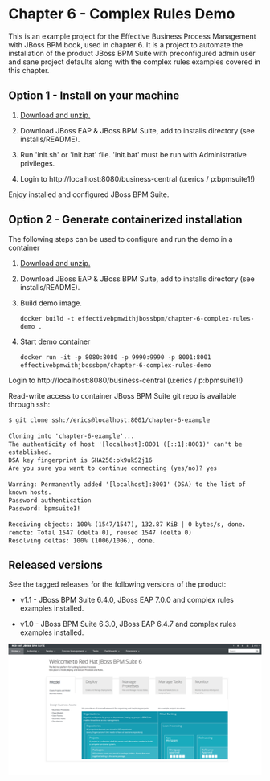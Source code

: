 Chapter 6 - Complex Rules Demo 
=============================
This is an example project for the Effective Business Process Management with JBoss BPM book, 
used in chapter 6. It is a project to automate the installation of the product JBoss BPM Suite 
with preconfigured admin user and sane project defaults along with the complex rules examples
covered in this chapter.


Option 1 - Install on your machine
----------------------------------
1. [Download and unzip.](https://github.com/effectivebpmwithjbossbpm/chapter-6-complex-rules-demo/archive/master.zip)

2. Download JBoss EAP & JBoss BPM Suite, add to installs directory (see installs/README).

3. Run 'init.sh' or 'init.bat' file. 'init.bat' must be run with Administrative privileges. 

4. Login to http://localhost:8080/business-central  (u:erics / p:bpmsuite1!)

Enjoy installed and configured JBoss BPM Suite.


Option 2 - Generate containerized installation
----------------------------------------------
The following steps can be used to configure and run the demo in a container

1. [Download and unzip.](https://github.com/effectivebpmwithjbossbpm/chapter-6-complex-rules-demo/archive/master.zip)

2. Download JBoss EAP & JBoss BPM Suite, add to installs directory (see installs/README).

3. Build demo image.

	```
	docker build -t effectivebpmwithjbossbpm/chapter-6-complex-rules-demo .
	```

4. Start demo container

	```
	docker run -it -p 8080:8080 -p 9990:9990 -p 8001:8001 effectivebpmwithjbossbpm/chapter-6-complex-rules-demo
	```

Login to http://localhost:8080/business-central (u:erics / p:bpmsuite1!) 

Read-write access to container JBoss BPM Suite git repo is available through ssh:

   ```
   $ git clone ssh://erics@localhost:8001/chapter-6-example

   Cloning into 'chapter-6-example'...
   The authenticity of host '[localhost]:8001 ([::1]:8001)' can't be established.
   DSA key fingerprint is SHA256:ok9ukS2j16
   Are you sure you want to continue connecting (yes/no)? yes

   Warning: Permanently added '[localhost]:8001' (DSA) to the list of known hosts.
   Password authentication
   Password: bpmsuite1!

   Receiving objects: 100% (1547/1547), 132.87 KiB | 0 bytes/s, done.
   remote: Total 1547 (delta 0), reused 1547 (delta 0)
   Resolving deltas: 100% (1006/1006), done.
   ```


Released versions
-----------------
See the tagged releases for the following versions of the product:

- v1.1 - JBoss BPM Suite 6.4.0, JBoss EAP 7.0.0 and complex rules examples installed.

- v1.0 - JBoss BPM Suite 6.3.0, JBoss EAP 6.4.7 and complex rules examples installed.

![BPM Suite](https://raw.githubusercontent.com/effectivebpmwithjbossbpm/chapter-6-complex-rules-demo/master/docs/demo-images/bpmsuite.png)
